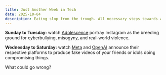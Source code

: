 ```yaml
---
title: Just Another Week in Tech
date: 2025-10-04
description: Eating slop from the trough. All necessary steps towards a bright future, I’m sure.
---
```


**Sunday to Tuesday:** watch [Adolescence](<https://en.wikipedia.org/wiki/Adolescence_(TV_series)>) portray Instagram as the breeding ground for cyberbullying, misogyny, and real-world violence.

**Wednesday to Saturday:** watch [Meta](https://about.fb.com/news/2025/09/introducing-vibes-ai-videos/) and [OpenAI](https://openai.com/index/sora-2/) announce their respective platforms to produce fake videos of your friends or idols doing compromising things.

What could go wrong?
